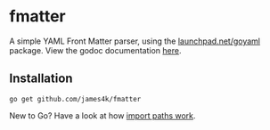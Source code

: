# fmatter

A simple YAML Front Matter parser, using the [launchpad.net/goyaml](http://go.pkgdoc.org/launchpad.net/goyaml) package. View the godoc documentation [here](http://go.pkgdoc.org/github.com/james4k/fmatter).

## Installation

	go get github.com/james4k/fmatter

New to Go? Have a look at how [import paths work](http://golang.org/doc/code.html#remote).

